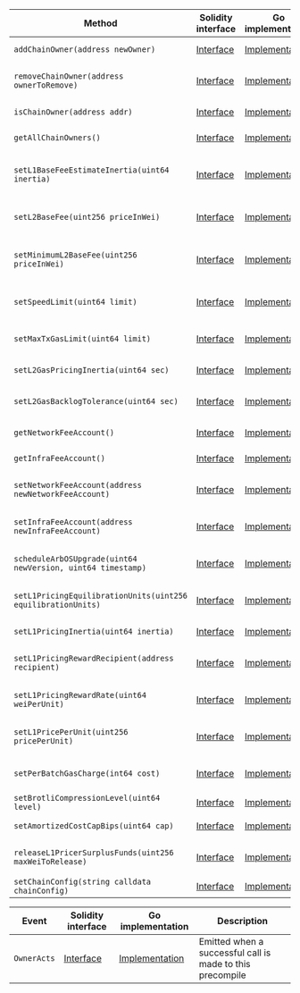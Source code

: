 <table>
  <thead>
    <tr>
      <th>Method</th>
      <th>Solidity interface</th>
      <th>Go implementation</th>
      <th>Description</th>
    </tr>
  </thead>
  <tbody>
    <tr>
      <td>
        <code>addChainOwner(address newOwner)</code>
      </td>
      <td>
        <a
          href="https://github.com/OffchainLabs/nitro-contracts/blob/b16bf0b737468382854dac28346fec8b65b55989/src/precompiles/ArbOwner.sol#L16"
          target="_blank"
        >
          Interface
        </a>
      </td>
      <td>
        <a
          href="https://github.com/OffchainLabs/nitro/blob/v2.1.3/precompiles/ArbOwner.go#L34"
          target="_blank"
        >
          Implementation
        </a>
      </td>
      <td>AddChainOwner adds account as a chain owner</td>
    </tr>
    <tr>
      <td>
        <code>removeChainOwner(address ownerToRemove)</code>
      </td>
      <td>
        <a
          href="https://github.com/OffchainLabs/nitro-contracts/blob/b16bf0b737468382854dac28346fec8b65b55989/src/precompiles/ArbOwner.sol#L19"
          target="_blank"
        >
          Interface
        </a>
      </td>
      <td>
        <a
          href="https://github.com/OffchainLabs/nitro/blob/v2.1.3/precompiles/ArbOwner.go#L39"
          target="_blank"
        >
          Implementation
        </a>
      </td>
      <td>RemoveChainOwner removes account from the list of chain owners</td>
    </tr>
    <tr>
      <td>
        <code>isChainOwner(address addr)</code>
      </td>
      <td>
        <a
          href="https://github.com/OffchainLabs/nitro-contracts/blob/b16bf0b737468382854dac28346fec8b65b55989/src/precompiles/ArbOwner.sol#L22"
          target="_blank"
        >
          Interface
        </a>
      </td>
      <td>
        <a
          href="https://github.com/OffchainLabs/nitro/blob/v2.1.3/precompiles/ArbOwner.go#L48"
          target="_blank"
        >
          Implementation
        </a>
      </td>
      <td>IsChainOwner checks if the account is a chain owner</td>
    </tr>
    <tr>
      <td>
        <code>getAllChainOwners()</code>
      </td>
      <td>
        <a
          href="https://github.com/OffchainLabs/nitro-contracts/blob/b16bf0b737468382854dac28346fec8b65b55989/src/precompiles/ArbOwner.sol#L25"
          target="_blank"
        >
          Interface
        </a>
      </td>
      <td>
        <a
          href="https://github.com/OffchainLabs/nitro/blob/v2.1.3/precompiles/ArbOwner.go#L53"
          target="_blank"
        >
          Implementation
        </a>
      </td>
      <td>GetAllChainOwners retrieves the list of chain owners</td>
    </tr>
    <tr>
      <td>
        <code>setL1BaseFeeEstimateInertia(uint64 inertia)</code>
      </td>
      <td>
        <a
          href="https://github.com/OffchainLabs/nitro-contracts/blob/b16bf0b737468382854dac28346fec8b65b55989/src/precompiles/ArbOwner.sol#L28"
          target="_blank"
        >
          Interface
        </a>
      </td>
      <td>
        <a
          href="https://github.com/OffchainLabs/nitro/blob/v2.1.3/precompiles/ArbOwner.go#L58"
          target="_blank"
        >
          Implementation
        </a>
      </td>
      <td>
        SetL1BaseFeeEstimateInertia sets how slowly ArbOS updates its estimate of the L1 basefee
      </td>
    </tr>
    <tr>
      <td>
        <code>setL2BaseFee(uint256 priceInWei)</code>
      </td>
      <td>
        <a
          href="https://github.com/OffchainLabs/nitro-contracts/blob/b16bf0b737468382854dac28346fec8b65b55989/src/precompiles/ArbOwner.sol#L31"
          target="_blank"
        >
          Interface
        </a>
      </td>
      <td>
        <a
          href="https://github.com/OffchainLabs/nitro/blob/v2.1.3/precompiles/ArbOwner.go#L63"
          target="_blank"
        >
          Implementation
        </a>
      </td>
      <td>SetL2BaseFee sets the L2 gas price directly, bypassing the pool calculus</td>
    </tr>
    <tr>
      <td>
        <code>setMinimumL2BaseFee(uint256 priceInWei)</code>
      </td>
      <td>
        <a
          href="https://github.com/OffchainLabs/nitro-contracts/blob/b16bf0b737468382854dac28346fec8b65b55989/src/precompiles/ArbOwner.sol#L34"
          target="_blank"
        >
          Interface
        </a>
      </td>
      <td>
        <a
          href="https://github.com/OffchainLabs/nitro/blob/v2.1.3/precompiles/ArbOwner.go#L68"
          target="_blank"
        >
          Implementation
        </a>
      </td>
      <td>SetMinimumL2BaseFee sets the minimum base fee needed for a transaction to succeed</td>
    </tr>
    <tr>
      <td>
        <code>setSpeedLimit(uint64 limit)</code>
      </td>
      <td>
        <a
          href="https://github.com/OffchainLabs/nitro-contracts/blob/b16bf0b737468382854dac28346fec8b65b55989/src/precompiles/ArbOwner.sol#L37"
          target="_blank"
        >
          Interface
        </a>
      </td>
      <td>
        <a
          href="https://github.com/OffchainLabs/nitro/blob/v2.1.3/precompiles/ArbOwner.go#L73"
          target="_blank"
        >
          Implementation
        </a>
      </td>
      <td>SetSpeedLimit sets the computational speed limit for the chain</td>
    </tr>
    <tr>
      <td>
        <code>setMaxTxGasLimit(uint64 limit)</code>
      </td>
      <td>
        <a
          href="https://github.com/OffchainLabs/nitro-contracts/blob/b16bf0b737468382854dac28346fec8b65b55989/src/precompiles/ArbOwner.sol#L40"
          target="_blank"
        >
          Interface
        </a>
      </td>
      <td>
        <a
          href="https://github.com/OffchainLabs/nitro/blob/v2.1.3/precompiles/ArbOwner.go#L78"
          target="_blank"
        >
          Implementation
        </a>
      </td>
      <td>SetMaxTxGasLimit sets the maximum size a tx (and block) can be</td>
    </tr>
    <tr>
      <td>
        <code>setL2GasPricingInertia(uint64 sec)</code>
      </td>
      <td>
        <a
          href="https://github.com/OffchainLabs/nitro-contracts/blob/b16bf0b737468382854dac28346fec8b65b55989/src/precompiles/ArbOwner.sol#L43"
          target="_blank"
        >
          Interface
        </a>
      </td>
      <td>
        <a
          href="https://github.com/OffchainLabs/nitro/blob/v2.1.3/precompiles/ArbOwner.go#L83"
          target="_blank"
        >
          Implementation
        </a>
      </td>
      <td>SetL2GasPricingInertia sets the L2 gas pricing inertia</td>
    </tr>
    <tr>
      <td>
        <code>setL2GasBacklogTolerance(uint64 sec)</code>
      </td>
      <td>
        <a
          href="https://github.com/OffchainLabs/nitro-contracts/blob/b16bf0b737468382854dac28346fec8b65b55989/src/precompiles/ArbOwner.sol#L46"
          target="_blank"
        >
          Interface
        </a>
      </td>
      <td>
        <a
          href="https://github.com/OffchainLabs/nitro/blob/v2.1.3/precompiles/ArbOwner.go#L88"
          target="_blank"
        >
          Implementation
        </a>
      </td>
      <td>SetL2GasBacklogTolerance sets the L2 gas backlog tolerance</td>
    </tr>
    <tr>
      <td>
        <code>getNetworkFeeAccount()</code>
      </td>
      <td>
        <a
          href="https://github.com/OffchainLabs/nitro-contracts/blob/b16bf0b737468382854dac28346fec8b65b55989/src/precompiles/ArbOwner.sol#L49"
          target="_blank"
        >
          Interface
        </a>
      </td>
      <td>
        <a
          href="https://github.com/OffchainLabs/nitro/blob/v2.1.3/precompiles/ArbOwner.go#L93"
          target="_blank"
        >
          Implementation
        </a>
      </td>
      <td>GetNetworkFeeAccount gets the network fee collector</td>
    </tr>
    <tr>
      <td>
        <code>getInfraFeeAccount()</code>
      </td>
      <td>
        <a
          href="https://github.com/OffchainLabs/nitro-contracts/blob/b16bf0b737468382854dac28346fec8b65b55989/src/precompiles/ArbOwner.sol#L52"
          target="_blank"
        >
          Interface
        </a>
      </td>
      <td>
        <a
          href="https://github.com/OffchainLabs/nitro/blob/v2.1.3/precompiles/ArbOwner.go#L98"
          target="_blank"
        >
          Implementation
        </a>
      </td>
      <td>GetInfraFeeAccount gets the infrastructure fee collector</td>
    </tr>
    <tr>
      <td>
        <code>setNetworkFeeAccount(address newNetworkFeeAccount)</code>
      </td>
      <td>
        <a
          href="https://github.com/OffchainLabs/nitro-contracts/blob/b16bf0b737468382854dac28346fec8b65b55989/src/precompiles/ArbOwner.sol#L55"
          target="_blank"
        >
          Interface
        </a>
      </td>
      <td>
        <a
          href="https://github.com/OffchainLabs/nitro/blob/v2.1.3/precompiles/ArbOwner.go#L103"
          target="_blank"
        >
          Implementation
        </a>
      </td>
      <td>SetNetworkFeeAccount sets the network fee collector to the new network fee account</td>
    </tr>
    <tr>
      <td>
        <code>setInfraFeeAccount(address newInfraFeeAccount)</code>
      </td>
      <td>
        <a
          href="https://github.com/OffchainLabs/nitro-contracts/blob/b16bf0b737468382854dac28346fec8b65b55989/src/precompiles/ArbOwner.sol#L58"
          target="_blank"
        >
          Interface
        </a>
      </td>
      <td>
        <a
          href="https://github.com/OffchainLabs/nitro/blob/v2.1.3/precompiles/ArbOwner.go#L108"
          target="_blank"
        >
          Implementation
        </a>
      </td>
      <td>SetInfraFeeAccount sets the infra fee collector to the new network fee account</td>
    </tr>
    <tr>
      <td>
        <code>scheduleArbOSUpgrade(uint64 newVersion, uint64 timestamp)</code>
      </td>
      <td>
        <a
          href="https://github.com/OffchainLabs/nitro-contracts/blob/b16bf0b737468382854dac28346fec8b65b55989/src/precompiles/ArbOwner.sol#L61"
          target="_blank"
        >
          Interface
        </a>
      </td>
      <td>
        <a
          href="https://github.com/OffchainLabs/nitro/blob/v2.1.3/precompiles/ArbOwner.go#L113"
          target="_blank"
        >
          Implementation
        </a>
      </td>
      <td>ScheduleArbOSUpgrade to the requested version at the requested timestamp</td>
    </tr>
    <tr>
      <td>
        <code>setL1PricingEquilibrationUnits(uint256 equilibrationUnits)</code>
      </td>
      <td>
        <a
          href="https://github.com/OffchainLabs/nitro-contracts/blob/b16bf0b737468382854dac28346fec8b65b55989/src/precompiles/ArbOwner.sol#L64"
          target="_blank"
        >
          Interface
        </a>
      </td>
      <td>
        <a
          href="https://github.com/OffchainLabs/nitro/blob/v2.1.3/precompiles/ArbOwner.go#L117"
          target="_blank"
        >
          Implementation
        </a>
      </td>
      <td>Sets equilibration units parameter for L1 price adjustment algorithm</td>
    </tr>
    <tr>
      <td>
        <code>setL1PricingInertia(uint64 inertia)</code>
      </td>
      <td>
        <a
          href="https://github.com/OffchainLabs/nitro-contracts/blob/b16bf0b737468382854dac28346fec8b65b55989/src/precompiles/ArbOwner.sol#L67"
          target="_blank"
        >
          Interface
        </a>
      </td>
      <td>
        <a
          href="https://github.com/OffchainLabs/nitro/blob/v2.1.3/precompiles/ArbOwner.go#L121"
          target="_blank"
        >
          Implementation
        </a>
      </td>
      <td>Sets inertia parameter for L1 price adjustment algorithm</td>
    </tr>
    <tr>
      <td>
        <code>setL1PricingRewardRecipient(address recipient)</code>
      </td>
      <td>
        <a
          href="https://github.com/OffchainLabs/nitro-contracts/blob/b16bf0b737468382854dac28346fec8b65b55989/src/precompiles/ArbOwner.sol#L70"
          target="_blank"
        >
          Interface
        </a>
      </td>
      <td>
        <a
          href="https://github.com/OffchainLabs/nitro/blob/v2.1.3/precompiles/ArbOwner.go#L125"
          target="_blank"
        >
          Implementation
        </a>
      </td>
      <td>Sets reward recipient address for L1 price adjustment algorithm</td>
    </tr>
    <tr>
      <td>
        <code>setL1PricingRewardRate(uint64 weiPerUnit)</code>
      </td>
      <td>
        <a
          href="https://github.com/OffchainLabs/nitro-contracts/blob/b16bf0b737468382854dac28346fec8b65b55989/src/precompiles/ArbOwner.sol#L73"
          target="_blank"
        >
          Interface
        </a>
      </td>
      <td>
        <a
          href="https://github.com/OffchainLabs/nitro/blob/v2.1.3/precompiles/ArbOwner.go#L129"
          target="_blank"
        >
          Implementation
        </a>
      </td>
      <td>Sets reward amount for L1 price adjustment algorithm, in wei per unit</td>
    </tr>
    <tr>
      <td>
        <code>setL1PricePerUnit(uint256 pricePerUnit)</code>
      </td>
      <td>
        <a
          href="https://github.com/OffchainLabs/nitro-contracts/blob/b16bf0b737468382854dac28346fec8b65b55989/src/precompiles/ArbOwner.sol#L76"
          target="_blank"
        >
          Interface
        </a>
      </td>
      <td>
        <a
          href="https://github.com/OffchainLabs/nitro/blob/v2.1.3/precompiles/ArbOwner.go#L133"
          target="_blank"
        >
          Implementation
        </a>
      </td>
      <td>Set how much ArbOS charges per L1 gas spent on transaction data.</td>
    </tr>
    <tr>
      <td>
        <code>setPerBatchGasCharge(int64 cost)</code>
      </td>
      <td>
        <a
          href="https://github.com/OffchainLabs/nitro-contracts/blob/b16bf0b737468382854dac28346fec8b65b55989/src/precompiles/ArbOwner.sol#L79"
          target="_blank"
        >
          Interface
        </a>
      </td>
      <td>
        <a
          href="https://github.com/OffchainLabs/nitro/blob/v2.1.3/precompiles/ArbOwner.go#L137"
          target="_blank"
        >
          Implementation
        </a>
      </td>
      <td>Sets the base charge (in L1 gas) attributed to each data batch in the calldata pricer</td>
    </tr>
    <tr>
      <td>
        <code>setBrotliCompressionLevel(uint64 level)</code>
      </td>
      <td>
        <a
          href="https://github.com/OffchainLabs/nitro-contracts/blob/b16bf0b737468382854dac28346fec8b65b55989/src/precompiles/ArbOwner.sol#L85"
          target="_blank"
        >
          Interface
        </a>
      </td>
      <td>
        <a
          href="https://github.com/OffchainLabs/nitro/blob/v2.1.3/precompiles/ArbOwner.go#L145"
          target="_blank"
        >
          Implementation
        </a>
      </td>
      <td></td>
    </tr>
    <tr>
      <td>
        <code>setAmortizedCostCapBips(uint64 cap)</code>
      </td>
      <td>
        <a
          href="https://github.com/OffchainLabs/nitro-contracts/blob/b16bf0b737468382854dac28346fec8b65b55989/src/precompiles/ArbOwner.sol#L88"
          target="_blank"
        >
          Interface
        </a>
      </td>
      <td>
        <a
          href="https://github.com/OffchainLabs/nitro/blob/v2.1.3/precompiles/ArbOwner.go#L141"
          target="_blank"
        >
          Implementation
        </a>
      </td>
      <td>Sets the cost amortization cap in basis points</td>
    </tr>
    <tr>
      <td>
        <code>releaseL1PricerSurplusFunds(uint256 maxWeiToRelease)</code>
      </td>
      <td>
        <a
          href="https://github.com/OffchainLabs/nitro-contracts/blob/b16bf0b737468382854dac28346fec8b65b55989/src/precompiles/ArbOwner.sol#L91"
          target="_blank"
        >
          Interface
        </a>
      </td>
      <td>
        <a
          href="https://github.com/OffchainLabs/nitro/blob/v2.1.3/precompiles/ArbOwner.go#L149"
          target="_blank"
        >
          Implementation
        </a>
      </td>
      <td>Releases surplus funds from L1PricerFundsPoolAddress for use</td>
    </tr>
    <tr>
      <td>
        <code>setChainConfig(string calldata chainConfig)</code>
      </td>
      <td>
        <a
          href="https://github.com/OffchainLabs/nitro-contracts/blob/b16bf0b737468382854dac28346fec8b65b55989/src/precompiles/ArbOwner.sol#L94"
          target="_blank"
        >
          Interface
        </a>
      </td>
      <td>
        <a
          href="https://github.com/OffchainLabs/nitro/blob/v2.1.3/precompiles/ArbOwner.go#L169"
          target="_blank"
        >
          Implementation
        </a>
      </td>
      <td></td>
    </tr>
  </tbody>
</table>
<table>
  <thead>
    <tr>
      <th>Event</th>
      <th>Solidity interface</th>
      <th>Go implementation</th>
      <th>Description</th>
    </tr>
  </thead>
  <tbody>
    <tr>
      <td>
        <code>OwnerActs</code>
      </td>
      <td>
        <a
          href="https://github.com/OffchainLabs/nitro-contracts/blob/b16bf0b737468382854dac28346fec8b65b55989/src/precompiles/ArbOwner.sol#L97"
          target="_blank"
        >
          Interface
        </a>
      </td>
      <td>
        <a
          href="https://github.com/OffchainLabs/nitro/blob/v2.1.3/precompiles/ArbOwner.go#L0"
          target="_blank"
        >
          Implementation
        </a>
      </td>
      <td>Emitted when a successful call is made to this precompile</td>
    </tr>
  </tbody>
</table>
